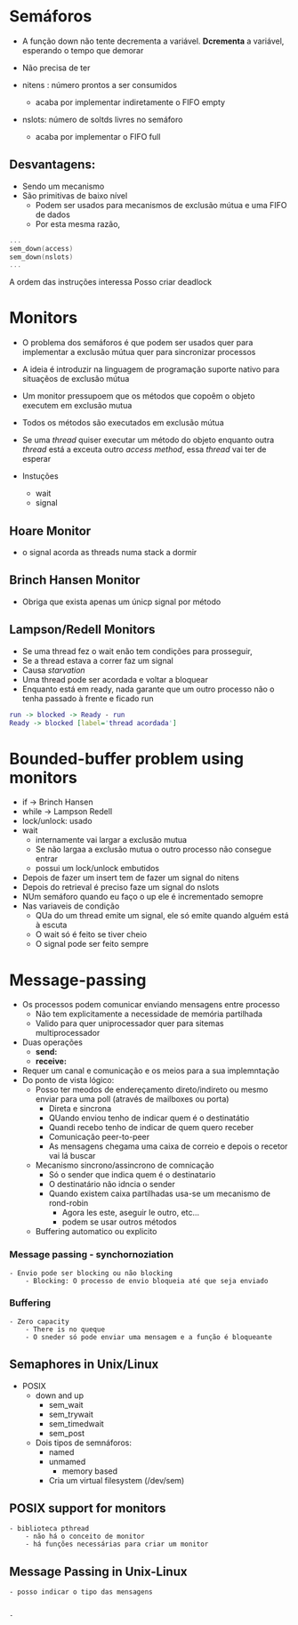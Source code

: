 # Semáforos
- A função down não tente decrementa a variável. **Dcrementa** a variável, esperando o tempo que demorar
- Não precisa de ter 

- nitens : número prontos a ser consumidos
	- acaba por implementar indiretamente o FIFO empty
- nslots: número de soltds livres no semáforo
	- acaba por implementar o FIFO full

## Desvantagens:
- Sendo um mecanismo 
- São primitivas de baixo nível
	- Podem ser usados para mecanismos de exclusão mútua e uma FIFO de dados
	- Por esta mesma razão, 

```c
...
sem_down(access)
sem_down(nslots)
...
```

A ordem das instruções interessa
Posso criar deadlock

# Monitors
- O problema dos semáforos é que podem ser usados quer para implementar a exclusão mútua quer para sincronizar processos
- A ideia é introduzir na linguagem de programação suporte nativo para situaçẽos de exclusão mútua
- Um monitor pressupoem que os métodos que copoêm o objeto executem em exclusão mutua

- Todos os métodos são executados em exclusão mútua
- Se uma _thread_ quiser executar um método do objeto enquanto outra _thread_ está a exceuta outro _access method_, essa _thread_ vai ter de esperar
- Instuções
	- wait
	- signal

## Hoare Monitor
- o signal acorda as threads numa stack a dormir

## Brinch Hansen Monitor
- Obriga que exista apenas um únicp signal por método

## Lampson/Redell Monitors
- Se uma thread fez o wait  enão tem condições para prosseguir, 
- Se a thread estava a correr faz um signal
- Causa _starvation_
- Uma thread pode ser acordada e voltar a bloquear
- Enquanto está em ready, nada garante que um outro processo não o tenha passado à frente e ficado run
 

```dot
run -> blocked -> Ready - run
Ready -> blocked [label='thread acordada']
```

# Bounded-buffer problem using monitors
- if -> Brinch Hansen
- while -> Lampson Redell
- lock/unlock:	usado 
- wait
	- internamente vai largar a exclusão mutua
	- Se não largaa a exclusão mutua o outro processo não consegue entrar
	- possui um lock/unlock embutidos
- Depois de fazer um insert tem de fazer um signal do nitens
- Depois do retrieval é preciso faze um signal do nslots
- NUm semáforo quando eu faço o up ele é incrementado semopre
- Nas variaveis de condição
	- QUa do um thread emite um signal, ele só emite quando alguém está à escuta
	- O wait só é feito se tiver cheio
	- O signal pode ser feito sempre

# Message-passing
- Os processos podem comunicar enviando mensagens entre processo
	- Não tem explicitamente a necessidade de memória partilhada
	- Valido para quer uniprocessador quer para sitemas multiprocessador
- Duas operações
	- **send:**
	- **receive:**
- Requer um canal e comunicação e os meios para a sua implemntação
- Do ponto de vista lógico:
	- Posso ter meodos de endereçamento direto/indireto ou mesmo enviar para uma poll (através de mailboxes ou porta)
		- Direta e sincrona
		- QUando enviou tenho de indicar quem é o destinatátio
		- Quandi recebo tenho de indicar de quem quero receber
		- Comunicação peer-to-peer
		- As mensagens chegama uma caixa de correio e depois o recetor vai lá buscar
	- Mecanismo sincrono/assincrono de comnicação
		- Só o sender que indica quem é o destinatario
		- O destinatário não idncia o sender
		- Quando existem caixa partilhadas usa-se um mecanismo de rond-robin
			- Agora les este, aseguir le outro, etc...
			- podem se usar outros métodos
	- Buffering automatico ou explicito

### Message passing - synchornoziation
	- Envio pode ser blocking ou não blocking
		- Blocking: O processo de envio bloqueia até que seja enviado

### Buffering
	- Zero capacity
		- There is no queque
		- O sneder só pode enviar uma mensagem e a função é bloqueante

## Semaphores in Unix/Linux
- POSIX
	- down and up
		- sem_wait
		- sem_trywait
		- sem_timedwait
		- sem_post
	- Dois tipos de semnáforos:
		- named
		- unmamed
			- memory based
		- Cria um virtual filesystem (/dev/sem)
## POSIX support for monitors
	- biblioteca pthread
		- não há o conceito de monitor
		- há funções necessárias para criar um monitor
		
## Message Passing in Unix-Linux
	- posso indicar o tipo das mensagens

	
	- 
